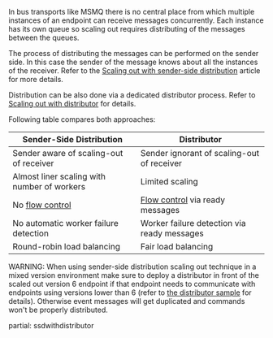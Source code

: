 
In bus transports like MSMQ there is no central place from which multiple instances of an endpoint can receive messages concurrently. Each instance has its own queue so scaling out requires distributing of the messages between the queues.

The process of distributing the messages can be performed on the sender side. In this case the sender of the message knows about all the instances of the receiver. Refer to the [Scaling out with sender-side distribution](/nservicebus/msmq/sender-side-distribution.md) article for more details.

Distribution can be also done via a dedicated distributor process. Refer to [Scaling out with distributor](/nservicebus/msmq/distributor/) for details.

Following table compares both approaches:

| Sender-Side Distribution                    | Distributor                                 |
|---------------------------------------------|---------------------------------------------|
| Sender aware of scaling-out of receiver     | Sender ignorant of scaling-out of receiver  |
| Almost liner scaling with number of workers | Limited scaling                             |
| No [flow control](https://en.wikipedia.org/wiki/Flow_control_%28data%29)| [Flow control](https://en.wikipedia.org/wiki/Flow_control_%28data%29) via ready messages             |
| No automatic worker failure detection       | Worker failure detection via ready messages |
| Round-robin load balancing                  | Fair load balancing                         |


WARNING: When using sender-side distribution scaling out technique in a mixed version environment make sure to deploy a distributor in front of the scaled out version 6 endpoint if that endpoint needs to communicate with endpoints using versions lower than 6 (refer to [the distributor sample](/samples/scaleout/distributor/) for details). Otherwise event messages will get duplicated and commands won't be properly distributed.

partial: ssdwithdistributor